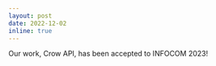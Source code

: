 ```yaml
---
layout: post
date: 2022-12-02
inline: true
---
```


Our work, Crow API, has been accepted to INFOCOM 2023!

